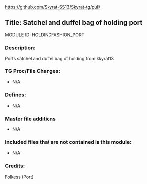 https://github.com/Skyrat-SS13/Skyrat-tg/pull/<!--PR Number-->

## Title: Satchel and duffel bag of holding port

MODULE ID: HOLDINGFASHION_PORT

### Description:

Ports satchel and duffel bag of holding from Skyrat13

### TG Proc/File Changes:

- N/A


### Defines:

- N/A


### Master file additions

- N/A

### Included files that are not contained in this module:

- N/A


### Credits:

Folkess (Port)
